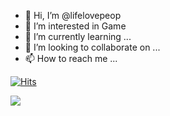 - 👋 Hi, I’m @lifelovepeop
- 🏫 I’m interested in Game
- 🌱 I’m currently learning ...
- 💞️ I’m looking to collaborate on ...
- 📫 How to reach me ...

[![Hits](https://hits.seeyoufarm.com/api/count/incr/badge.svg?url=https%3A%2F%2Fgithub.com%2Flifelovepeop&count_bg=%23FF12C4&title_bg=%233B1EB4&icon=&icon_color=%23E7E7E7&title=hits&edge_flat=false)](https://hits.seeyoufarm.com)

<img src="https://img.shields.io/badge/Roblox-000000?style=flat-square&logo=Roblox&logoColor=white"/></a>



<!---
lifelovepeop/lifelovepeop is a ✨ special ✨ repository because its `README.md` (this file) appears on your GitHub profile.
You can click the Preview link to take a look at your changes.
--->
